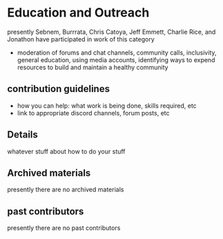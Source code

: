 # Education and Outreach

presently Sebnem, Burrrata, Chris Catoya, Jeff Emmett, Charlie Rice, and Jonathon have participated in work of this category

- moderation of forums and chat channels, community calls, inclusivity, general education, using media accounts, identifying ways to expend resources to build and maintain a healthy community

## contribution guidelines

- how you can help: what work is being done, skills required, etc
- link to appropriate discord channels, forum posts, etc

## Details

whatever stuff about how to do your stuff

## Archived materials

presently there are no archived materials

## past contributors

presently there are no past contributors